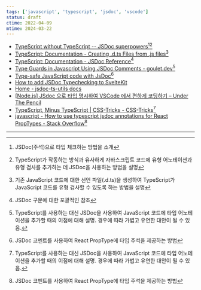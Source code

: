 ```yaml
---
tags: ['javascript', 'typescript', 'jsdoc', 'vscode']
status: draft
ctime: 2022-04-09
mtime: 2024-03-22
---
```


- [TypeScript without TypeScript -- JSDoc superpowers](https://fettblog.eu/typescript-jsdoc-superpowers/)[^17-1][^17-2]
- [TypeScript: Documentation - Creating .d.ts Files from .js files](https://www.typescriptlang.org/docs/handbook/declaration-files/dts-from-js.html)[^17-3]
- [TypeScript: Documentation - JSDoc Reference](https://www.typescriptlang.org/docs/handbook/jsdoc-supported-types.html)[^17-4]
- [Type Guards in Javascript Using JSDoc Comments - goulet.dev](https://goulet.dev/posts/type-guard-in-jsdoc/)[^17-5]
- [Type-safe JavaScript code with JsDoc](https://www.prisma.io/blog/type-safe-js-with-jsdoc-typeSaf3js)[^17-6]
- [How to add JSDoc Typechecking to SvelteKit](https://swyxkit.netlify.app/how-to-add-jsdoc-typechecking-to-sveltekit)
- [Home - jsdoc-ts-utils docs](https://homer0.github.io/jsdoc-ts-utils/)
- [[Node.js] JSdoc 으로 타입 명시하여 VSCode 에서 편하게 코딩하기 – Under The Pencil](https://elvanov.com/2234)
- [TypeScript, Minus TypeScript | CSS-Tricks - CSS-Tricks](https://css-tricks.com/typescript-minus-typescript/)[^17-5]
- [javascript - How to use typescript jsdoc annotations for React PropTypes - Stack Overflow](https://stackoverflow.com/questions/43768915/how-to-use-typescript-jsdoc-annotations-for-react-proptypes)[^17-6]

---

[^17-1]: JSDoc(주석)으로 타입 체크하는 방법을 소개
[^17-2]: TypeScript가 작동하는 방식과 유사하게 자바스크립트 코드에 유형 어노테이션과 유형 검사를 추가하는 데 JSDoc을 사용하는 방법을 설명
[^17-3]: 기존 JavaScript 코드에 대한 선언 파일(.d.ts)을 생성하여 TypeScript가 JavaScript 코드를 유형 검사할 수 있도록 하는 방법을 설명
[^17-4]: JSDoc 구문에 대한 포괄적인 참조
[^17-5]: TypeScript를 사용하는 대신 JSDoc을 사용하여 JavaScript 코드에 타입 어노테이션을 추가할 때의 이점에 대해 설명. 경우에 따라 가볍고 유연한 대안이 될 수 있음.
[^17-6]: JSDoc 코멘트를 사용하여 React PropType에 타입 주석을 제공하는 방법
